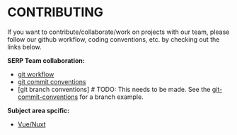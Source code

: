 # CONTRIBUTING

If you want to contribute/collaborate/work on projects with our team, please follow our github workflow, coding conventions, etc. by checking out the links below.

**SERP Team collaboration:**
- [git workflow](git-workflow)
- [git commit conventions](git-commit-conventions)
- [git branch conventions] # TODO: This needs to be made. See the [git-commit-conventions] for a branch example.

**Subject area spcific:**
- [Vue/Nuxt](/docs/contributing/vue-nuxt.md)


<!--
Links TOC
-->

[git-workflow]: /docs/contributing/git-workflow.md
[git-commit-conventions]: /docs/contributing/git-commit-conventions.md